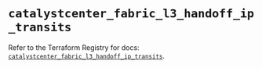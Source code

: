 # `catalystcenter_fabric_l3_handoff_ip_transits`

Refer to the Terraform Registry for docs: [`catalystcenter_fabric_l3_handoff_ip_transits`](https://registry.terraform.io/providers/ciscodevnet/catalystcenter/0.4.0/docs/resources/fabric_l3_handoff_ip_transits).
